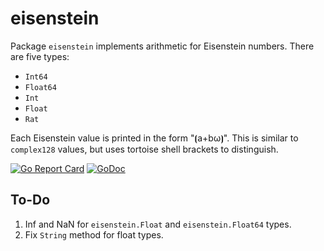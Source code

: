 # eisenstein

Package `eisenstein` implements arithmetic for Eisenstein numbers. There are five types:

* `Int64`
* `Float64`
* `Int`
* `Float`
* `Rat`

Each Eisenstein value is printed in the form "⦗a+bω⦘". This is similar to `complex128` values, but uses tortoise shell brackets to distinguish.

[![Go Report Card](https://goreportcard.com/badge/gojp/goreportcard)](https://goreportcard.com/report/github.com/meirizarrygelpi/numbers/eisenstein) [![GoDoc](https://godoc.org/github.com/meirizarrygelpi/numbers/eisenstein?status.svg)](https://godoc.org/github.com/meirizarrygelpi/numbers/eisenstein)

## To-Do

1. Inf and NaN for `eisenstein.Float` and `eisenstein.Float64` types.
2. Fix `String` method for float types.